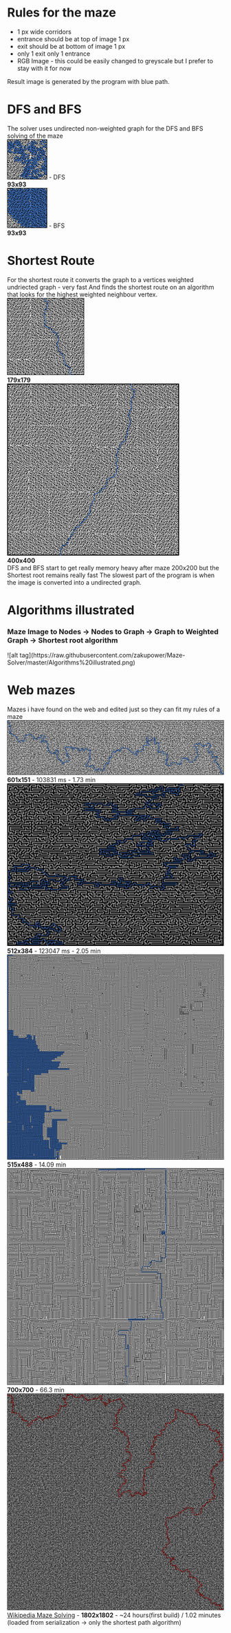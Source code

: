 # Rules for the maze
+ 1 px wide corridors
+ entrance should be at top of image 1 px 
+ exit should be at bottom of image 1 px
+ only 1 exit only 1 entrance
+ RGB Image - this could be easily changed to greyscale but I prefer to stay with it for now

Result image is generated by the program with blue path.


# DFS and BFS<br>
The solver uses undirected non-weighted graph for the DFS and BFS solving of the maze<br>
![alt tag](https://raw.githubusercontent.com/zakupower/Maze-Solver/master/mazes/maze15Solved%20DFS.png) - DFS<br>
<b>93x93</b><br>
![alt tag](https://raw.githubusercontent.com/zakupower/Maze-Solver/master/mazes/maze15Solved%20BFS.png) - BFS<br>
<b>93x93</b><br>
# Shortest Route
For the shortest route it converts the graph to a vertices weighted undriected graph - very fast
And finds the shortest route on an algorithm that looks for the highest weighted neighbour vertex.<br>
![alt tag](https://raw.githubusercontent.com/zakupower/Maze-Solver/master/mazes/maze19Solved%20ShortestRoute.png)<br>
<b>179x179</b><br>
![alt tag](https://raw.githubusercontent.com/zakupower/Maze-Solver/master/mazes/mazeBossSolved%20ShortestRoute.png)<br>
<b>400x400</b><br>
DFS and BFS start to get really memory heavy after maze 200x200 but the Shortest root remains really fast
The slowest part of the program is when the image is converted into a undirected graph.

# Algorithms illustrated
<h3>Maze Image to Nodes     ->  Nodes to Graph      ->   Graph to Weighted Graph      ->   Shortest root algorithm</h3>
![alt tag](https://raw.githubusercontent.com/zakupower/Maze-Solver/master/Algorithms%20illustrated.png)

# Web mazes
Mazes i have found on the web and edited just so they can fit my rules of a maze<br>
![alt tag](https://raw.githubusercontent.com/zakupower/Maze-Solver/master/mazes/webMaze2Solved%20ShortestRoute.png) <br>
<b>601x151</b> - 103831 ms - 1.73 min<br>
![alt tag](https://raw.githubusercontent.com/zakupower/Maze-Solver/master/mazes/webMaze3Solved%20ShortestRoute.png)<br>
<b>512x384</b> - 123047 ms - 2.05 min<br>
![alt tag](https://raw.githubusercontent.com/zakupower/Maze-Solver/master/mazes/webMazeSolved%20ShortestRoute.png)<br>
<b>515x488</b> - 14.09 min<br>
![alt tag](https://raw.githubusercontent.com/zakupower/Maze-Solver/master/mazes/webMaze5Solved%20ShortestRoute.png)<br> <b>700x700</b> - 66.3 min<br>
![alt tag](https://raw.githubusercontent.com/zakupower/Maze-Solver/master/mazes/finalMazeSolved%20ShortestRoute%20RED%20ROUTE.png)<br> <a href="https://en.wikipedia.org/wiki/Maze_solving_algorithm"> Wikipedia Maze Solving</a> - <b>1802x1802</b> - ~24 hours(first build) / 1.02 minutes (loaded from serialization -> only the shortest path algorithm)
